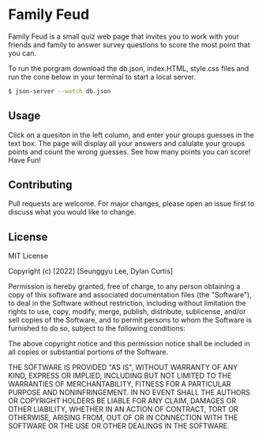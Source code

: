 # Family Feud

Family Feud is a small quiz web page that invites you to work with your friends and family to answer survey questions to score the most point that you can. 

To run the porgram download the db.json, index.HTML, style.css files and run the cone below in your terminal to start a local server. 
```bash
$ json-server --watch db.json
```

## Usage
Click on a quesiton in the left column, and enter your groups guesses in the text box. The page will display all your answers and calulate your groups points and count the wrong guesses. See how many points you can score! Have Fun!

## Contributing
Pull requests are welcome. For major changes, please open an issue first to discuss what you would like to change.

## License
MIT License

Copyright (c) [2022] [Seunggyu Lee, Dylan Curtis]

Permission is hereby granted, free of charge, to any person obtaining a copy
of this software and associated documentation files (the "Software"), to deal
in the Software without restriction, including without limitation the rights
to use, copy, modify, merge, publish, distribute, sublicense, and/or sell
copies of the Software, and to permit persons to whom the Software is
furnished to do so, subject to the following conditions:

The above copyright notice and this permission notice shall be included in all
copies or substantial portions of the Software.

THE SOFTWARE IS PROVIDED "AS IS", WITHOUT WARRANTY OF ANY KIND, EXPRESS OR
IMPLIED, INCLUDING BUT NOT LIMITED TO THE WARRANTIES OF MERCHANTABILITY,
FITNESS FOR A PARTICULAR PURPOSE AND NONINFRINGEMENT. IN NO EVENT SHALL THE
AUTHORS OR COPYRIGHT HOLDERS BE LIABLE FOR ANY CLAIM, DAMAGES OR OTHER
LIABILITY, WHETHER IN AN ACTION OF CONTRACT, TORT OR OTHERWISE, ARISING FROM,
OUT OF OR IN CONNECTION WITH THE SOFTWARE OR THE USE OR OTHER DEALINGS IN THE
SOFTWARE.
